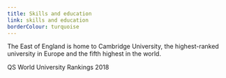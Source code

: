 ```yaml
---
title: Skills and education
link: skills and education
borderColour: turquoise
---
```

The East of England is home to Cambridge University, the highest-ranked university in Europe and the fifth highest in the world.  
<div class="region--small-text"><p>QS World University Rankings 2018</p></div>
